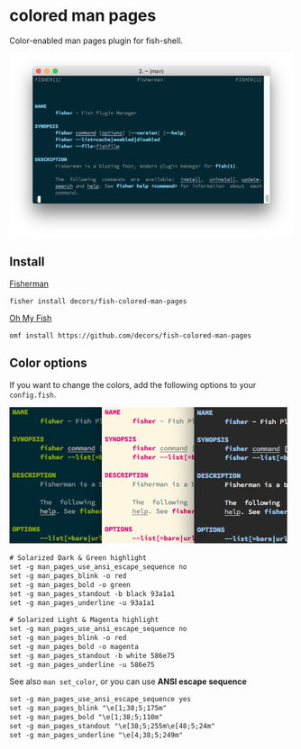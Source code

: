 # colored man pages

Color-enabled man pages plugin for fish-shell.

![ss1](https://raw.githubusercontent.com/decors/various/master/images/colored-man-pages-screenshot.png)

## Install

[Fisherman](https://github.com/fisherman/fisherman)

```fish
fisher install decors/fish-colored-man-pages
```

[Oh My Fish](https://github.com/oh-my-fish/oh-my-fish)

```fish
omf install https://github.com/decors/fish-colored-man-pages
```

## Color options

If you want to change the colors, add the following options to your `config.fish`.

![ss2](https://raw.githubusercontent.com/decors/various/master/images/colored-man-pages-screenshot2.png)

```fish
# Solarized Dark & Green highlight
set -g man_pages_use_ansi_escape_sequence no
set -g man_pages_blink -o red
set -g man_pages_bold -o green
set -g man_pages_standout -b black 93a1a1
set -g man_pages_underline -u 93a1a1
```

```fish
# Solarized Light & Magenta highlight
set -g man_pages_use_ansi_escape_sequence no
set -g man_pages_blink -o red
set -g man_pages_bold -o magenta
set -g man_pages_standout -b white 586e75
set -g man_pages_underline -u 586e75
```

See also `man set_color`, or you can use **ANSI escape sequence**

```fish
set -g man_pages_use_ansi_escape_sequence yes
set -g man_pages_blink "\e[1;38;5;175m"
set -g man_pages_bold "\e[1;38;5;110m"
set -g man_pages_standout "\e[38;5;255m\e[48;5;24m"
set -g man_pages_underline "\e[4;38;5;249m"
```
